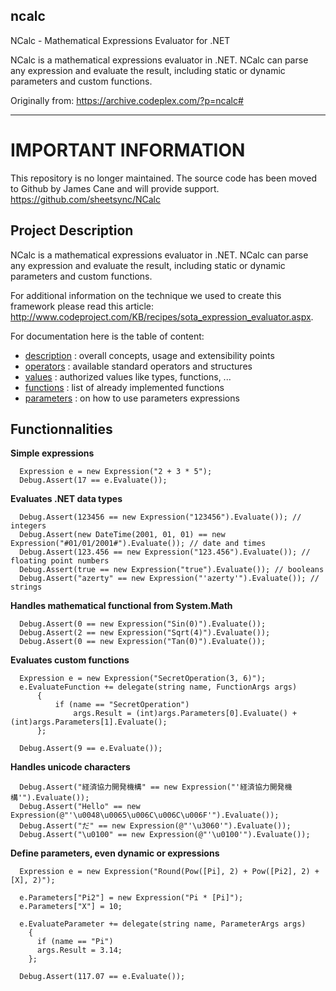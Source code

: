 ## ncalc

NCalc - Mathematical Expressions Evaluator for .NET



NCalc is a mathematical expressions evaluator in .NET. NCalc can parse any expression and evaluate the result, including static or dynamic parameters and custom functions.

Originally from: https://archive.codeplex.com/?p=ncalc#

------

# IMPORTANT INFORMATION

This repository is no longer maintained. The source code has been moved to Github by James Cane and will provide support. https://github.com/sheetsync/NCalc

## Project Description

NCalc is a mathematical expressions evaluator in .NET. NCalc can parse any expression and evaluate the result, including static or dynamic parameters and custom functions.

For additional information on the technique we used to create this framework please read this article: http://www.codeproject.com/KB/recipes/sota_expression_evaluator.aspx.

For documentation here is the table of content:

- [description](https://ncalc.codeplex.com/wikipage?title=description&referringTitle=Home) : overall concepts, usage and extensibility points
- [operators](https://ncalc.codeplex.com/wikipage?title=operators&referringTitle=Home) : available standard operators and structures
- [values](https://ncalc.codeplex.com/wikipage?title=values&referringTitle=Home) : authorized values like types, functions, ...
- [functions](https://ncalc.codeplex.com/wikipage?title=functions&referringTitle=Home) : list of already implemented functions
- [parameters](https://ncalc.codeplex.com/wikipage?title=parameters&referringTitle=Home) : on how to use parameters expressions

## Functionnalities

**Simple expressions**



```
  Expression e = new Expression("2 + 3 * 5");
  Debug.Assert(17 == e.Evaluate());
```


**Evaluates .NET data types**



```
  Debug.Assert(123456 == new Expression("123456").Evaluate()); // integers
  Debug.Assert(new DateTime(2001, 01, 01) == new Expression("#01/01/2001#").Evaluate()); // date and times
  Debug.Assert(123.456 == new Expression("123.456").Evaluate()); // floating point numbers
  Debug.Assert(true == new Expression("true").Evaluate()); // booleans
  Debug.Assert("azerty" == new Expression("'azerty'").Evaluate()); // strings
```


**Handles mathematical functional from System.Math**



```
  Debug.Assert(0 == new Expression("Sin(0)").Evaluate());
  Debug.Assert(2 == new Expression("Sqrt(4)").Evaluate());
  Debug.Assert(0 == new Expression("Tan(0)").Evaluate());
```


**Evaluates custom functions**



```
  Expression e = new Expression("SecretOperation(3, 6)");
  e.EvaluateFunction += delegate(string name, FunctionArgs args)
      {
          if (name == "SecretOperation")
              args.Result = (int)args.Parameters[0].Evaluate() + (int)args.Parameters[1].Evaluate();
      };
  
  Debug.Assert(9 == e.Evaluate());
```


**Handles unicode characters**



```
  Debug.Assert("経済協力開発機構" == new Expression("'経済協力開発機構'").Evaluate());
  Debug.Assert("Hello" == new Expression(@"'\u0048\u0065\u006C\u006C\u006F'").Evaluate());
  Debug.Assert("だ" == new Expression(@"'\u3060'").Evaluate());
  Debug.Assert("\u0100" == new Expression(@"'\u0100'").Evaluate());
```


**Define parameters, even dynamic or expressions**



```
  Expression e = new Expression("Round(Pow([Pi], 2) + Pow([Pi2], 2) + [X], 2)");

  e.Parameters["Pi2"] = new Expression("Pi * [Pi]");
  e.Parameters["X"] = 10;

  e.EvaluateParameter += delegate(string name, ParameterArgs args)
    {
      if (name == "Pi")
      args.Result = 3.14;
    };

  Debug.Assert(117.07 == e.Evaluate());
```